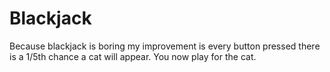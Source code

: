 # Blackjack

Because blackjack is boring my improvement is every button pressed there is a 1/5th chance a cat will appear.
You now play for the cat.
